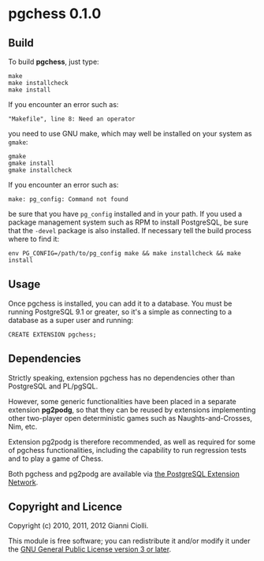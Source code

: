 pgchess 0.1.0
=============

Build
-----

To build **pgchess**, just type:

    make
    make installcheck
    make install

If you encounter an error such as:

    "Makefile", line 8: Need an operator

you need to use GNU make, which may well be installed on your system as
`gmake`:

    gmake
    gmake install
    gmake installcheck

If you encounter an error such as:

    make: pg_config: Command not found

be sure that you have `pg_config` installed and in your path. If you
used a package management system such as RPM to install PostgreSQL, be
sure that the `-devel` package is also installed. If necessary tell the
build process where to find it:

    env PG_CONFIG=/path/to/pg_config make && make installcheck && make install

Usage
-----

Once pgchess is installed, you can add it to a database. You must be
running PostgreSQL 9.1 or greater, so it's a simple as connecting to a
database as a super user and running:

    CREATE EXTENSION pgchess;

Dependencies
------------

Strictly speaking, extension pgchess has no dependencies other than
PostgreSQL and PL/pgSQL.

However, some generic functionalities have been placed in a separate
extension **pg2podg**, so that they can be reused by extensions
implementing other two-player open deterministic games such as
Naughts-and-Crosses, Nim, etc.

Extension pg2podg is therefore recommended, as well as required for some
of pgchess functionalities, including the capability to run regression
tests and to play a game of Chess.

Both pgchess and pg2podg are available via [the PostgreSQL Extension
Network](http://pgxn.org).

Copyright and Licence
---------------------

Copyright (c) 2010, 2011, 2012 Gianni Ciolli.

This module is free software; you can redistribute it and/or modify it
under the [GNU General Public License version 3 or
later](http://www.gnu.org/copyleft/gpl.html).
